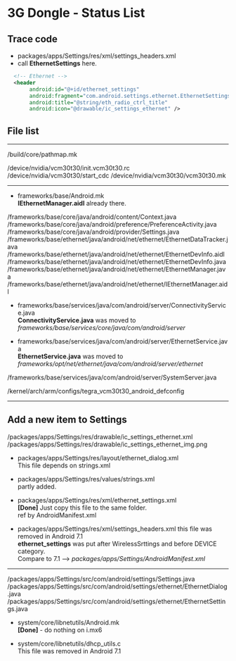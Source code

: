# 3G Dongle - Status List


## Trace code 

* packages/apps/Settings/res/xml/settings_headers.xml
* call __EthernetSettings__ here.  

```xml 
  <!-- Ethernet -->
  <header
       android:id="@+id/ethernet_settings"
       android:fragment="com.android.settings.ethernet.EthernetSettings"
       android:title="@string/eth_radio_ctrl_title"
       android:icon="@drawable/ic_settings_ethernet" />
```



## File list
--------------------------------------

/build/core/pathmap.mk

/device/nvidia/vcm30t30/init.vcm30t30.rc
/device/nvidia/vcm30t30/start_cdc
/device/nvidia/vcm30t30/vcm30t30.mk

--------------------------------------

* frameworks/base/Android.mk  
__IEthernetManager.aidl__ already there.


/frameworks/base/core/java/android/content/Context.java
/frameworks/base/core/java/android/preference/PreferenceActivity.java
/frameworks/base/core/java/android/provider/Settings.java
/frameworks/base/ethernet/java/android/net/ethernet/EthernetDataTracker.java
/frameworks/base/ethernet/java/android/net/ethernet/EthernetDevInfo.aidl
/frameworks/base/ethernet/java/android/net/ethernet/EthernetDevInfo.java
/frameworks/base/ethernet/java/android/net/ethernet/EthernetManager.java
/frameworks/base/ethernet/java/android/net/ethernet/IEthernetManager.aidl

* frameworks/base/services/java/com/android/server/ConnectivityService.java  
__ConnectivityService.java__ was moved to _frameworks/base/services/core/java/com/android/server_


* frameworks/base/services/java/com/android/server/EthernetService.java  
__EthernetService.java__ was moved to _frameworks/opt/net/ethernet/java/com/android/server/ethernet_


/frameworks/base/services/java/com/android/server/SystemServer.java


/kernel/arch/arm/configs/tegra_vcm30t30_android_defconfig



---------------------------------------------
## Add a new item to Settings

/packages/apps/Settings/res/drawable/ic_settings_ethernet.xml  
/packages/apps/Settings/res/drawable/ic_settings_ethernet_img.png  


* packages/apps/Settings/res/layout/ethernet_dialog.xml  
This file depends on strings.xml


* packages/apps/Settings/res/values/strings.xml  
partly added.


* packages/apps/Settings/res/xml/ethernet_settings.xml  
__[Done]__ Just copy this file to the same folder.  
ref by AndroidManifest.xml



* packages/apps/Settings/res/xml/settings_headers.xml
this file was removed in Android 7.1  
__ethernet_settings__ was put after WirelessSrttings and before DEVICE category.  
Compare to 7.1 --> _packages/apps/Settings/AndroidManifest.xml_


----------------------------------------------

/packages/apps/Settings/src/com/android/settings/Settings.java  
/packages/apps/Settings/src/com/android/settings/ethernet/EthernetDialog.java  
/packages/apps/Settings/src/com/android/settings/ethernet/EthernetSettings.java  


* system/core/libnetutils/Android.mk  
__[Done]__ - do nothing on i.mx6  


* system/core/libnetutils/dhcp_utils.c  
This file was removed in Android 7.1  




